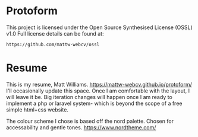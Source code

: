 # Protoform
This project is licensed under the Open Source Synthesised License (OSSL) v1.0
Full license details can be found at:
```
https://github.com/mattw-webcv/ossl
```



# Resume
This is my resume, Matt Williams.
https://mattw-webcv.github.io/protoform/
I'll occasionally update this space.
Once I am comfortable with the layout, I will leave it be.
Big iteration changes will happen once I am ready to implement a php or laravel system- which is beyond the scope of a free simple html+css website.


The colour scheme I chose is based off the nord palette. Chosen for accessability and gentle tones.
https://www.nordtheme.com/
